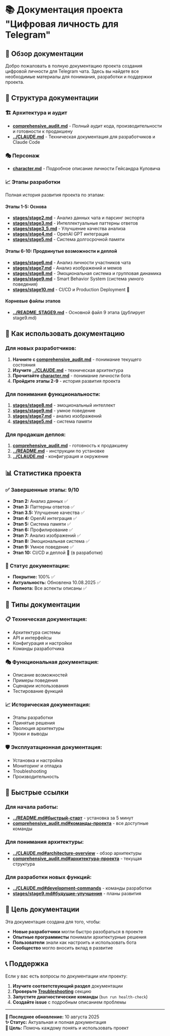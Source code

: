 # 📚 Документация проекта "Цифровая личность для Telegram"

## 🎯 Обзор документации

Добро пожаловать в полную документацию проекта создания цифровой личности для Telegram чата. Здесь вы найдете все необходимые материалы для понимания, разработки и поддержки проекта.

## 📂 Структура документации

### 🏗️ Архитектура и аудит
- **[comprehensive_audit.md](comprehensive_audit.md)** - Полный аудит кода, производительности и готовности к продакшену
- **[../CLAUDE.md](../CLAUDE.md)** - Техническая документация для разработчиков и Claude Code

### 🎭 Персонаж
- **[character.md](character.md)** - Подробное описание личности Гейсандра Куловича

### 📈 Этапы разработки
Полная история развития проекта по этапам:

#### Этапы 1-5: Основа
- **[stages/stage2.md](stages/stage2.md)** - Анализ данных чата и парсинг экспорта
- **[stages/stage3.md](stages/stage3.md)** - Интеллектуальные паттерны ответов
- **[stages/stage3_5.md](stages/stage3_5.md)** - Улучшение качества анализа
- **[stages/stage4.md](stages/stage4.md)** - OpenAI GPT интеграция
- **[stages/stage5.md](stages/stage5.md)** - Система долгосрочной памяти

#### Этапы 6-10: Продвинутые возможности и деплой
- **[stages/stage6.md](stages/stage6.md)** - Анализ личности участников чата
- **[stages/stage7.md](stages/stage7.md)** - Анализ изображений и мемов
- **[stages/stage8.md](stages/stage8.md)** - Эмоциональная система и групповая динамика
- **[stages/stage9.md](stages/stage9.md)** - Smart Behavior System (система умного поведения)
- **[stages/stage10.md](stages/stage10.md)** - CI/CD и Production Deployment 🔄

#### Корневые файлы этапов
- **[../README_STAGE9.md](../README_STAGE9.md)** - Основной файл 9 этапа (дублирует stage9.md)

## 🎯 Как использовать документацию

### Для новых разработчиков:
1. **Начните с [comprehensive_audit.md](comprehensive_audit.md)** - понимание текущего состояния
2. **Изучите [../CLAUDE.md](../CLAUDE.md)** - техническая архитектура
3. **Прочитайте [character.md](character.md)** - понимание личности бота
4. **Пройдите этапы 2-9** - история развития проекта

### Для понимания функциональности:
1. **[stages/stage8.md](stages/stage8.md)** - эмоциональный интеллект
2. **[stages/stage9.md](stages/stage9.md)** - умное поведение
3. **[stages/stage7.md](stages/stage7.md)** - анализ изображений
4. **[stages/stage5.md](stages/stage5.md)** - система памяти

### Для продакшн деплоя:
1. **[comprehensive_audit.md](comprehensive_audit.md)** - готовность к продакшену
2. **[../README.md](../README.md)** - инструкции по установке
3. **[../CLAUDE.md](../CLAUDE.md)** - конфигурация и окружение

## 📊 Статистика проекта

### ✅ Завершенные этапы: 9/10
- **Этап 2:** Анализ данных ✅
- **Этап 3:** Паттерны ответов ✅  
- **Этап 3.5:** Улучшение качества ✅
- **Этап 4:** OpenAI интеграция ✅
- **Этап 5:** Система памяти ✅
- **Этап 6:** Профилирование ✅
- **Этап 7:** Анализ изображений ✅
- **Этап 8:** Эмоциональная система ✅
- **Этап 9:** Умное поведение ✅
- **Этап 10:** CI/CD и деплой 🔄 (в разработке)

### 🎯 Статус документации: 
- **Покрытие:** 100% ✅
- **Актуальность:** Обновлена 10.08.2025 ✅
- **Полнота:** Все аспекты описаны ✅

## 🔧 Типы документации

### 📋 Техническая документация:
- Архитектура системы
- API и интерфейсы
- Конфигурация и настройки
- Команды разработчика

### 🎭 Функциональная документация:
- Описание возможностей
- Примеры поведения
- Сценарии использования
- Тестирование функций

### 📈 Историческая документация:
- Этапы разработки
- Принятые решения
- Эволюция архитектуры
- Уроки и выводы

### 🛡️ Эксплуатационная документация:
- Установка и настройка
- Мониторинг и отладка
- Troubleshooting
- Производительность

## 🚀 Быстрые ссылки

### Для начала работы:
- **[../README.md#быстрый-старт](../README.md#⚡-быстрый-старт)** - установка за 5 минут
- **[comprehensive_audit.md#команды-проекта](comprehensive_audit.md#🚀-команды-проекта)** - все доступные команды

### Для понимания архитектуры:
- **[../CLAUDE.md#architecture-overview](../CLAUDE.md#architecture-overview)** - обзор архитектуры
- **[comprehensive_audit.md#архитектура-проекта](comprehensive_audit.md#📁-архитектура-проекта-актуальная)** - текущая структура

### Для разработки новых функций:
- **[../CLAUDE.md#development-commands](../CLAUDE.md#development-commands)** - команды разработки
- **[stages/stage9.md#будущие-улучшения](stages/stage9.md#🚀-будущие-улучшения)** - планы развития

## 🎯 Цель документации

Эта документация создана для того, чтобы:
- **Новые разработчики** могли быстро разобраться в проекте
- **Опытные программисты** понимали архитектурные решения
- **Пользователи** знали как настроить и использовать бота
- **Сообщество** могло вносить вклад в развитие

## 📞 Поддержка

Если у вас есть вопросы по документации или проекту:
1. **Изучите соответствующий раздел** документации
2. **Проверьте [Troubleshooting](../README.md#🐛-troubleshooting)** секцию
3. **Запустите диагностические команды** (`bun run health-check`)
4. **Создайте issue** с подробным описанием проблемы

---

**📅 Последнее обновление:** 10 августа 2025  
**✨ Статус:** Актуальная и полная документация  
**🎯 Цель:** Помочь каждому понять и использовать проект